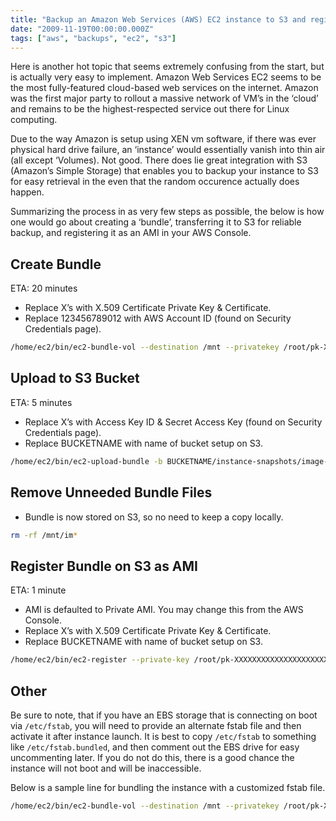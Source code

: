 ```yaml
---
title: "Backup an Amazon Web Services (AWS) EC2 instance to S3 and register it as an AMI"
date: "2009-11-19T00:00:00.000Z"
tags: ["aws", "backups", "ec2", "s3"]
---
```


Here is another hot topic that seems extremely confusing from the start, but is actually very easy to implement. Amazon Web Services EC2 seems to be the most fully-featured cloud-based web services on the internet. Amazon was the first major party to rollout a massive network of VM’s in the ‘cloud’ and remains to be the highest-respected service out there for Linux computing.

Due to the way Amazon is setup using XEN vm software, if there was ever physical hard drive failure, an ‘instance’ would essentially vanish into thin air (all except ‘Volumes). Not good. There does lie great integration with S3 (Amazon’s Simple Storage) that enables you to backup your instance to S3 for easy retrieval in the even that the random occurence actually does happen.

Summarizing the process in as very few steps as possible, the below is how one would go about creating a ‘bundle’, transferring it to S3 for reliable backup, and registering it as an AMI in your AWS Console.

## Create Bundle

ETA: 20 minutes

- Replace X’s with X.509 Certificate Private Key &amp; Certificate.
- Replace 123456789012 with AWS Account ID (found on Security Credentials page).

```bash
/home/ec2/bin/ec2-bundle-vol --destination /mnt --privatekey /root/pk-XXXXXXXXXXXXXXXXXXXXXXXXXXXXXXXX.pem --cert /root/cert-XXXXXXXXXXXXXXXXXXXXXXXXXXXXXXXX.pem --user 123456789012 --exclude /home --prefix image-20091119 --arch i386
```

## Upload to S3 Bucket

ETA: 5 minutes

- Replace X’s with Access Key ID &amp; Secret Access Key (found on Security Credentials page).
- Replace BUCKETNAME with name of bucket setup on S3.

```bash
/home/ec2/bin/ec2-upload-bundle -b BUCKETNAME/instance-snapshots/image-20091119 --manifest /mnt/image-20091119.manifest.xml --access-key XXXXXXXXXXXXXXXXXXXX --secret-key XXXXXXXXXXXXXXXXXXXXXXXXXXXXXXXXXXXXXXXX
```
## Remove Unneeded Bundle Files

- Bundle is now stored on S3, so no need to keep a copy locally.

```bash
rm -rf /mnt/im*
```

## Register Bundle on S3 as AMI

ETA: 1 minute

- AMI is defaulted to Private AMI. You may change this from the AWS Console.
- Replace X’s with X.509 Certificate Private Key &amp; Certificate.
- Replace BUCKETNAME with name of bucket setup on S3.

```bash
/home/ec2/bin/ec2-register --private-key /root/pk-XXXXXXXXXXXXXXXXXXXXXXXXXXXXXXXX.pem --cert /root/cert-XXXXXXXXXXXXXXXXXXXXXXXXXXXXXXXX.pem BUCKETNAME/instance-snapshots/image-20091119/image-20091119.manifest.xml
```

## Other

Be sure to note, that if you have an EBS storage that is connecting on boot via `/etc/fstab`, you will need to provide an alternate fstab file and then activate it after instance launch. It is best to copy `/etc/fstab` to something like `/etc/fstab.bundled`, and then comment out the EBS drive for easy uncommenting later. If you do not do this, there is a good chance the instance will not boot and will be inaccessible.

Below is a sample line for bundling the instance with a customized fstab file.

```bash
/home/ec2/bin/ec2-bundle-vol --destination /mnt --privatekey /root/pk-XXXXXXXXXXXXXXXXXXXXXXXXXXXXXXXX.pem --cert /root/cert-XXXXXXXXXXXXXXXXXXXXXXXXXXXXXXXX.pem --user 123456789012 --exclude /home --prefix image-20091119 --arch i386 --fstab /etc/fstab.bundled
```
